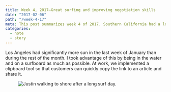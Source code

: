 ```yaml
---
title: Week 4, 2017—Great surfing and improving negotiation skills
date: "2017-02-06"
path: "/week-4-17"
meta: This post summarizes week 4 of 2017. Southern California had a lot of good surfing
categories:
  - note
  - story
---
```


Los Angeles had significantly more sun in the last week of January than during the rest of the month. I took advantage of this by being in the water and on a surfboard as much as possible. At work, we implemented a clipboard tool so that customers can quickly copy the link to an article and share it.

<figure>
  <img src="https://yowainwright.imgix.net/wk-4/justin-walking-to-shore.jpg?w=800&h=800&crop=focalpoint&auto=format" alt="Justin walking to shore after a long surf day." />
</figure>
